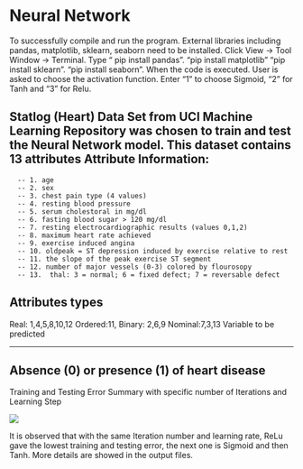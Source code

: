 # Neural Network

To successfully compile and run the program. External libraries including pandas, matplotlib, sklearn, seaborn need to be installed.
Click View -> Tool Window -> Terminal. 
Type “ pip install pandas”.
“pip install matplotlib”
“pip install sklearn”.
“pip install seaborn”.
When the code is executed. User is asked to choose the activation function. Enter “1” to choose Sigmoid, “2” for Tanh and “3” for Relu.

Statlog (Heart) Data Set from UCI Machine Learning Repository was chosen to train and test the Neural Network model. 
This dataset contains 13 attributes
Attribute Information:
------------------------------------------------------------------------------------------------------------------------
      -- 1. age       
      -- 2. sex       
      -- 3. chest pain type (4 values)      
      -- 4. resting blood pressure  
      -- 5. serum cholestoral in mg/dl      
      -- 6. fasting blood sugar > 120 mg/dl       
      -- 7. resting electrocardiographic results (values 0,1,2) 
      -- 8. maximum heart rate achieved  
      -- 9. exercise induced angina    
      -- 10. oldpeak = ST depression induced by exercise relative to rest   
      -- 11. the slope of the peak exercise ST segment     
      -- 12. number of major vessels (0-3) colored by flourosopy        
      -- 13.  thal: 3 = normal; 6 = fixed defect; 7 = reversable defect     
Attributes types
-----------------

Real: 1,4,5,8,10,12 
Ordered:11,
Binary: 2,6,9
Nominal:7,3,13
Variable to be predicted

------------------------------------------------------------------------------------------------------------------------
Absence (0) or presence (1) of heart disease
------------------------------------------------------------------------------------------------------------------------
Training and Testing Error Summary with specific number of Iterations and Learning Step

<img src="https://user-images.githubusercontent.com/54776410/105114827-4e91d200-5a8d-11eb-855c-29912903eeb8.png">

It is observed that with the same Iteration number and learning rate, ReLu gave the lowest training and testing error, the next one is Sigmoid and then Tanh. More details are showed in the output files.
